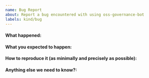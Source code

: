```yaml
---
name: Bug Report
about: Report a bug encountered with using oss-governance-bot
labels: kind/bug
---
```


<!--
Please use this template while reporting a bug and provide as much info as possible.

If the matter is security related, please disclose it privately via oss@birthday.dev
-->

#### What happened:

#### What you expected to happen:

#### How to reproduce it (as minimally and precisely as possible):

#### Anything else we need to know?:
